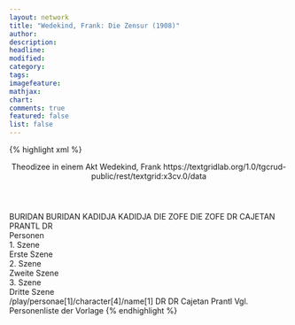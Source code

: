 ```yaml
---
layout: network
title: "Wedekind, Frank: Die Zensur (1908)"
author:
description:
headline:
modified:
category:
tags:
imagefeature: 
mathjax: 
chart: 
comments: true
featured: false
list: false
---
```

{% highlight xml %}
<?xml-model href="https://raw.githubusercontent.com/DLiNa/project/master/rules/lina.rnc"?><?xml-model href="https://raw.githubusercontent.com/DLiNa/project/master/rules/lina.sch"?>
<play xmlns="http://lina.digital">
  <header>
    <title>Die Zensur</title>
    <subtitle>Theodizee in einem Akt</subtitle>
    <genretitle/>
    <author>Wedekind, Frank</author>
    <date when="1906" type="written"/>
  	<date when="1908" type="print"/>
  	<date when="1909" type="premiere"/>
  	<source>https://textgridlab.org/1.0/tgcrud-public/rest/textgrid:x3cv.0/data</source>
  </header>
  <personae>
    <character>
      <name>BURIDAN</name>
      <alias xml:id="buridan">
        <name>BURIDAN</name>
      </alias>
    </character>
    <character>
      <name>KADIDJA</name>
      <alias xml:id="kadidja">
        <name>KADIDJA</name>
      </alias>
    </character>
    <character>
      <name>DIE ZOFE</name>
      <alias xml:id="die_zofe">
        <name>DIE ZOFE</name>
      </alias>
    </character>
    <character>
      <name>DR CAJETAN PRANTL</name>
      <alias xml:id="dr">
        <name>DR</name>
      </alias>
    </character>
  </personae>
  <text>
    <div>
      <head>Personen</head>
    </div>
    <div>
      <head>1. Szene</head>
      <div>
        <head>Erste Szene</head>
        <sp who="#buridan">
          <amount n="37" unit="speech_acts"/>
          <amount n="1249" unit="words"/>
          <amount n="31" unit="lines"/>
          <amount n="7145" unit="chars"/>
        </sp>
        <sp who="#kadidja">
          <amount n="33" unit="speech_acts"/>
          <amount n="1944" unit="words"/>
          <amount n="35" unit="lines"/>
          <amount n="10804" unit="chars"/>
        </sp>
        <sp who="#die_zofe">
          <amount n="3" unit="speech_acts"/>
          <amount n="39" unit="words"/>
          <amount n="2" unit="lines"/>
          <amount n="217" unit="chars"/>
        </sp>
      </div>
    </div>
    <div>
      <head>2. Szene</head>
      <div>
        <head>Zweite Szene</head>
        <sp who="#die_zofe">
          <amount n="1" unit="speech_acts"/>
          <amount n="11" unit="words"/>
          <amount n="1" unit="lines"/>
          <amount n="55" unit="chars"/>
        </sp>
        <sp who="#buridan">
          <amount n="35" unit="speech_acts"/>
          <amount n="2176" unit="words"/>
          <amount n="6" unit="lines"/>
          <amount n="13152" unit="chars"/>
        </sp>
        <sp who="#dr">
          <amount n="36" unit="speech_acts"/>
          <amount n="1781" unit="words"/>
          <amount n="8" unit="lines"/>
          <amount n="11082" unit="chars"/>
        </sp>
        <sp who="#kadidja">
          <amount n="3" unit="speech_acts"/>
          <amount n="17" unit="words"/>
          <amount n="3" unit="lines"/>
          <amount n="106" unit="chars"/>
        </sp>
      </div>
    </div>
    <div>
      <head>3. Szene</head>
      <div>
        <head>Dritte Szene</head>
        <sp who="#kadidja">
          <amount n="28" unit="speech_acts"/>
          <amount n="548" unit="words"/>
          <amount n="18" unit="lines"/>
          <amount n="3049" unit="chars"/>
        </sp>
        <sp who="#buridan">
          <amount n="28" unit="speech_acts"/>
          <amount n="891" unit="words"/>
          <amount n="12" unit="lines"/>
          <amount n="5147" unit="chars"/>
        </sp>
      </div>
    </div>
  </text>
	<documentation>
		<change n="1" type="adjustSpeaker" who="dariokampkaspar">
			<path>/play/personae[1]/character[4]/name[1]</path>
			<orig>DR</orig>
			<corr>DR Cajetan Prantl</corr>
			<comment>Vgl. Personenliste der Vorlage</comment>
		</change>
	</documentation>
</play>
{% endhighlight %}